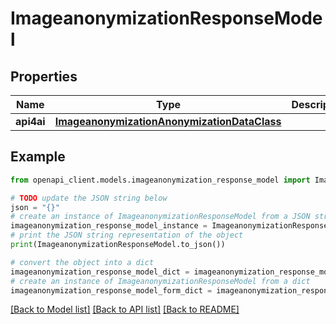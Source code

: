# ImageanonymizationResponseModel


## Properties

Name | Type | Description | Notes
------------ | ------------- | ------------- | -------------
**api4ai** | [**ImageanonymizationAnonymizationDataClass**](ImageanonymizationAnonymizationDataClass.md) |  | [optional] 

## Example

```python
from openapi_client.models.imageanonymization_response_model import ImageanonymizationResponseModel

# TODO update the JSON string below
json = "{}"
# create an instance of ImageanonymizationResponseModel from a JSON string
imageanonymization_response_model_instance = ImageanonymizationResponseModel.from_json(json)
# print the JSON string representation of the object
print(ImageanonymizationResponseModel.to_json())

# convert the object into a dict
imageanonymization_response_model_dict = imageanonymization_response_model_instance.to_dict()
# create an instance of ImageanonymizationResponseModel from a dict
imageanonymization_response_model_form_dict = imageanonymization_response_model.from_dict(imageanonymization_response_model_dict)
```
[[Back to Model list]](../README.md#documentation-for-models) [[Back to API list]](../README.md#documentation-for-api-endpoints) [[Back to README]](../README.md)



